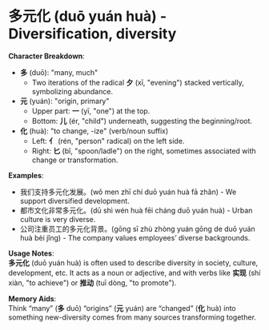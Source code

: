 # **多元化 (duō yuán huà) - Diversification, diversity**

**Character Breakdown**:  
- **多** (duō): "many, much"
  - Two iterations of the radical **夕** (xī, "evening") stacked vertically, symbolizing abundance.  
- **元** (yuán): "origin, primary"
  - Upper part: **一** (yī, "one") at the top.
  - Bottom: **儿** (ér, "child") underneath, suggesting the beginning/root.  
- **化** (huà): "to change, -ize" (verb/noun suffix)
  - Left: **亻** (rén, "person" radical) on the left side.
  - Right: **匕** (bǐ, "spoon/ladle") on the right, sometimes associated with change or transformation.

**Examples**:  
- 我们支持多元化发展。(wǒ men zhī chí duō yuán huà fā zhǎn) - We support diversified development.  
- 都市文化非常多元化。(dū shì wén huà fēi cháng duō yuán huà) - Urban culture is very diverse.  
- 公司注重员工的多元化背景。(gōng sī zhù zhòng yuán gōng de duō yuán huà bèi jǐng) - The company values employees’ diverse backgrounds.

**Usage Notes**:  
**多元化** (duō yuán huà) is often used to describe diversity in society, culture, development, etc. It acts as a noun or adjective, and with verbs like **实现** (shí xiàn, "to achieve") or **推动** (tuī dòng, "to promote").

**Memory Aids**:  
Think “many” (**多** duō) “origins” (**元** yuán) are “changed” (**化** huà) into something new-diversity comes from many sources transforming together.